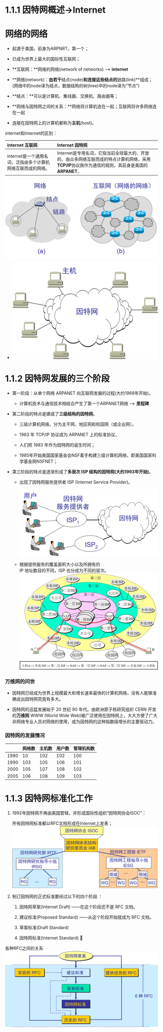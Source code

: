 # 1.1.1 因特网概述-&gt;Internet

# 网络的网络

* 起源于美国，前身为ARPNRT，第一个；

* 已成为世界上最大的国际性互联网；

* **互联网：**网络的网络\(network of networks\) --&gt; **internet**

* **网络\(network\)：**由若干**结点\(node\)**和连接这些结点的**链路\(link\)**组成；\(网络中的node译为结点，数据结构的树\(tree\)中的node译为“节点”\)

* **结点：**可以是计算机、集线器、交换机、路由器等；

* **网络与因特网之间的关系：**网络将计算机连在一起；互联网将许多网络连在一起

* 连接在因特网上的计算机都称为**主机**\(host\)。

internet和Internet的区别：

| internet 互联网 | Internet 因特网 |
| :--- | :--- |
| internet是一个通用名词，泛指由多个计算机网络互联而成的网络。 | Internet是专用名词，它指当前全球最大的、开放的、由众多网络互联而成的特点计算机网络，采用**TCP/IP**协议族作为通信的规则，其前身是美国的**ARPANET**。 |

![](/assets/图片1.png)

* ![](/assets/图片2.png)

# 1.1.2 因特网发展的三个阶段

* 第一阶段：从单个网络 ARPANET 向互联网发展的过程\(大约1969年开始\)。

  * 计算机技术与通信技术相结合产生了第一个ARPANET网络 --&gt; **里程碑**

* 第二阶段的特点是建成了**三级结构的因特网**。

  * 三级计算机网络，分为主干网、地区网和校园网（或企业网）。
  * 1983 年 TCP/IP 协议成为 ARPANET 上的标准协议，

  * 人们把 1983 年作为因特网的诞生时间；

  * 1985年开始美国国家基金会NSF着手构建三级计算机网络，即美国国家科学基金网NSFNET；

* 第三阶段的特点是逐渐形成了**多层次 ISP 结构的因特网\(大约1993年开始\)**。

  * 出现了因特网服务提供者 ISP \(Internet Service Provider\)。

    ![](/assets/图片3.png)

  * 根据提供服务的覆盖面积大小以及所拥有的  
    IP 地址数目的不同，ISP 也分成为不同的层次。  
    ![](/assets/图片4.png)

### 万维网的问世

* 因特网已经成为世界上规模最大和增长速率最快的计算机网络，没有人能够准确说出因特网究竟有多大。

* 因特网的迅猛发展始于 20 世纪 90 年代。由欧洲原子核研究组织 CERN 开发的**万维网** WWW \(World Wide Web\)被广泛使用在因特网上，大大方便了广大非网络专业人员对网络的使用，成为因特网的这种指数级增长的主要驱动力。

### 因特网的发展情况

|  | 网络数 | 主机数 | 用户数 | 管理机构数 |
| --- | --- | --- | --- | --- |
| 1980 | 10 | 102 | 102 | 100 |
| 1990 | 103 | 105 | 106 | 101 |
| 2000 | 105 | 107 | 108 | 102 |
| 2005 | 106 | 108 | 109 | 103 |

# 1.1.3 因特网标准化工作

1. 1992年因特网不再由美国管辖，并形成国际性组织“因特网协会ISOC”：

   所有因特网标准都以RFC文档形成在Internet上发表；![](/assets/图片5.png)  

2. 制订因特网的正式标准要经过以下的四个阶段 ：

   1. 因特网草案\(Internet Draft\) ——在这个阶段还不是 RFC 文档。

   2. 建议标准\(Proposed Standard\) ——从这个阶段开始就成为 RFC 文档。

   3. 草案标准\(Draft Standard\)

   4. 因特网标准\(Internet Standard\)  

各种RFC之间的关系  
    ![](/assets/图片6.png)

[^1]: Enter footnote here.

